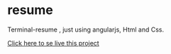 # resume
Terminal-resume , just using angularjs, Html and Css.

[Click here to se live this project](http://symfony.com/doc/current/reference/requirements.html)
